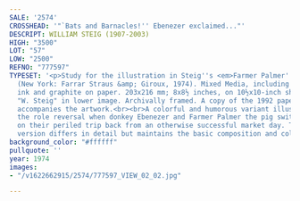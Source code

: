 ```yaml
---
SALE: '2574'
CROSSHEAD: '"`Bats and Barnacles!'' Ebenezer exclaimed..."'
DESCRIPT: WILLIAM STEIG (1907-2003)
HIGH: "3500"
LOT: "57"
LOW: "2500"
REFNO: "777597"
TYPESET: '<p>Study for the illustration in Steig''s <em>Farmer Palmer''s Wagon Ride</em>
  (New York: Farrar Straus &amp; Giroux, 1974). Mixed Media, including watercolor,
  ink and graphite on paper. 203x216 mm; 8x8½ inches, on 10½x10-inch sheet. Signed
  "W. Steig" in lower image. Archivally framed. A copy of the 1992 paperback edition
  accompanies the artwork.<br><br>A colorful and humorous variant illustration of
  the role reversal when donkey Ebenezer and Farmer Palmer the pig switch cart positions
  on their periled trip back from an otherwise successful market day. The published
  version differs in detail but maintains the basic composition and coloring.</p>'
background_color: "#ffffff"
pullquote: ''
year: 1974
images:
- "/v1622662915/2574/777597_VIEW_02_02.jpg"

---
```


